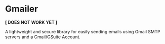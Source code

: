 # Gmailer
**[ DOES NOT WORK YET ]**

A lightweight and secure library for easily sending emails using Gmail SMTP servers and a Gmail/GSuite Account.
